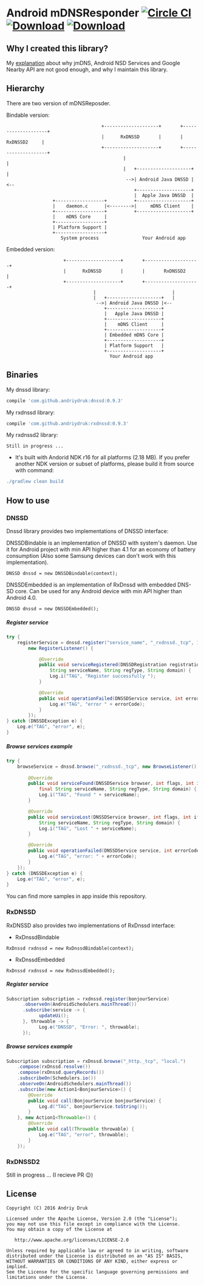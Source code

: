 # Android mDNSResponder [![Circle CI](https://circleci.com/gh/andriydruk/RxDNSSD.svg?style=shield&circle-token=5f0cb1ee907a20bdb08aa4b073b5690afbaaabe1)](https://circleci.com/gh/andriydruk/RxDNSSD) [![Download](https://api.bintray.com/packages/andriydruk/maven/dnssd/images/download.svg)](https://bintray.com/andriydruk/maven/rxdnssd/_latestVersion) [![Download](https://api.bintray.com/packages/andriydruk/maven/rxdnssd/images/download.svg)](https://bintray.com/andriydruk/maven/rxdnssd/_latestVersion)



## Why I created this library?
My [explanation](http://andriydruk.com/post/mdnsresponder/) about why jmDNS, Android NSD Services and Google Nearby API are not good enough, and why I maintain this library.

## Hierarchy

There are two version of mDNSReposder. 

Bindable version:

```
                                   +--------------------+       +--------------------+
                                   |      RxDNSSD       |       |       RxDNSSD2     |
                                   +--------------------+       +--------------------+
                                           |                            |
                                           |   +--------------------+   |
                                            -->| Android Java DNSSD |<--
                                               +--------------------+
                                               |  Apple Java DNSSD  |
                 +------------------+          +--------------------+
                 |    daemon.c      |<-------->|     mDNS Client    |
                 +------------------+          +--------------------+
                 |    mDNS Core     |
                 +------------------+
                 | Platform Support |
                 +------------------+
                    System process                Your Android app

```

Embedded version:

```
                     +--------------------+       +--------------------+
                     |      RxDNSSD       |       |       RxDNSSD2     |
                     +--------------------+       +--------------------+
                                |                            |
                                |   +--------------------+   |
                                 -->| Android Java DNSSD |<--
                                    +--------------------+
                                    |   Apple Java DNSSD |    
                                    +--------------------+
                                    |    mDNS Client     |
                                    +--------------------+
                                    | Embedded mDNS Core |
                                    +--------------------+
                                    | Platform Support   |
                                    +--------------------+
                                      Your Android app

```

## Binaries

My dnssd library:

```groovy
compile 'com.github.andriydruk:dnssd:0.9.3'
```

My rxdnssd library:

```groovy
compile 'com.github.andriydruk:rxdnssd:0.9.3'
```

My rxdnssd2 library:

```
Still in progress ...
```

* It's built with Andorid NDK r16 for all platforms (2.18 MB). If you prefer another NDK version or subset of platforms, please build it from source with command:

```groovy
./gradlew clean build
```

## How to use

### DNSSD

Dnssd library provides two implementations of DNSSD interface: 

DNSSDBindable is an implementation of DNSSD with system's daemon. Use it for Android project with min API higher than 4.1 for an economy of battery consumption (Also some Samsung devices can don't work with this implementation).

```
DNSSD dnssd = new DNSSDBindable(context); 
```

DNSSDEmbedded is an implementation of RxDnssd with embedded DNS-SD core. Can be used for any Android device with min API higher than Android 4.0.

```
DNSSD dnssd = new DNSSDEmbedded(); 
```

##### Register service
```java
try {
	registerService = dnssd.register("service_name", "_rxdnssd._tcp", 123,  
   		new RegisterListener() {

			@Override
			public void serviceRegistered(DNSSDRegistration registration, int flags, 
				String serviceName, String regType, String domain) {
				Log.i("TAG", "Register successfully ");
			}

			@Override
         	public void operationFailed(DNSSDService service, int errorCode) {
				Log.e("TAG", "error " + errorCode);
        	}
   		});
} catch (DNSSDException e) {
	Log.e("TAG", "error", e);
}
```

##### Browse services example
```java
try {
	browseService = dnssd.browse("_rxdnssd._tcp", new BrowseListener() {
                
 		@Override
		public void serviceFound(DNSSDService browser, int flags, int ifIndex, 
			final String serviceName, String regType, String domain) {
			Log.i("TAG", "Found " + serviceName);
		}

		@Override
		public void serviceLost(DNSSDService browser, int flags, int ifIndex, 
			String serviceName, String regType, String domain) {
			Log.i("TAG", "Lost " + serviceName);
		}

		@Override
		public void operationFailed(DNSSDService service, int errorCode) {
			Log.e("TAG", "error: " + errorCode);
		}        
	});
} catch (DNSSDException e) {
	Log.e("TAG", "error", e);
}
```

You can find more samples in app inside this repository.

### RxDNSSD

RxDNSSD also provides two implementations of RxDnssd interface: 

- RxDnssdBindable
```
RxDnssd rxdnssd = new RxDnssdBindable(context); 
```
- RxDnssdEmbedded
```
RxDnssd rxdnssd = new RxDnssdEmbedded(); 
```

##### Register service
```java
Subscription subscription = rxdnssd.register(bonjourService)
      .observeOn(AndroidSchedulers.mainThread())
      .subscribe(service -> {
      		updateUi();
      }, throwable -> {
        	Log.e("DNSSD", "Error: ", throwable);
      });
```

##### Browse services example
```java
Subscription subscription = rxDnssd.browse("_http._tcp", "local.")
	.compose(rxDnssd.resolve())
    .compose(rxDnssd.queryRecords())
    .subscribeOn(Schedulers.io())
    .observeOn(AndroidSchedulers.mainThread())
    .subscribe(new Action1<BonjourService>() {
    	@Override
        public void call(BonjourService bonjourService) {
        	Log.d("TAG", bonjourService.toString());
        }
    }, new Action1<Throwable>() {
        @Override
        public void call(Throwable throwable) {
        	Log.e("TAG", "error", throwable);
        }
	});
```

### RxDNSSD2

Still in progress ... (I recieve PR 😉)

License
-------
	Copyright (C) 2016 Andriy Druk

    Licensed under the Apache License, Version 2.0 (the "License");
    you may not use this file except in compliance with the License.
    You may obtain a copy of the License at

       http://www.apache.org/licenses/LICENSE-2.0

    Unless required by applicable law or agreed to in writing, software
    distributed under the License is distributed on an "AS IS" BASIS,
    WITHOUT WARRANTIES OR CONDITIONS OF ANY KIND, either express or implied.
    See the License for the specific language governing permissions and
    limitations under the License.
